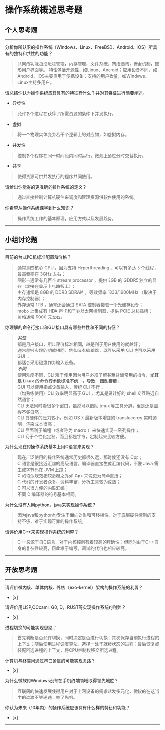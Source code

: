 # 操作系统概述思考题

## 个人思考题

---

分析你所认识的操作系统（Windows、Linux、FreeBSD、Android、iOS）所具有的独特和共性的功能？

>   共同的功能包括进程管理，内存管理，文件系统，网络通讯，安全机制，图形用户界面等。
>   特性包括开源性，如Linux、Android；应用设备不同，如Android、iOS主要应用于便携设备；支持的用户数量，如Windows、Linux主持多用户。

请总结你认为操作系统应该具有的特征有什么？并对其特征进行简要阐述。
- 异步性

>   允许多个进程在获得了所需资源的条件下并发执行。

- 虚拟

>   将一个物理实体变为若干个逻辑上的对应物，如虚拟内存。

- 并发性

>   控制多个程序在同一时间段内同时运行，微观上通过分时交替执行。

- 共享

>   使得资源可供并发执行的程序共同使用。

请给出你觉得的更准确的操作系统的定义？

>   通过直接控制计算机硬件来调度和管理资源供软件使用的系统。

你希望从操作系统课学到什么知识？

>   操作系统工作的基本原理，应用方式以及发展趋势。

---

## 小组讨论题

---

目前的台式PC机标准配置和价格？

>  通常是四核心 CPU ，因为支持 Hyperthreading ，可以有多达 8 个线程，最高频率在 3GHz 左右；  
>  图形卡通常有几百个 stream processor ，提供 2GB 的 GDDR5 独立的显存（焊接在显示卡电路板上）；  
>  主存通常是 8GB 的 DDR3 SDRAM ，等效频率 1333/1600MHz （取决于内存控制器）；  
>  外存通常 1TB ，通常还会通过 SATA 控制器接驳一个光储存设备；  
>  mobo 上集成有 HDA 声卡和千兆以太网控制器，提供 PCIE 总线插槽；  
>  价格通常 5000 元左右。  

你理解的命令行接口和GUI接口具有哪些共性和不同的特征？

>  ***共性***  
>  都是用户接口，所以评价标准相同，越是利于用户使用的就越好；  
>  通常能够实现的功能相同，例如文本编辑器，既可以采用 CLI 也可以采用 GUI ；  
>  都适合采用键盘作为输入设备。  
>  ***不同***  
>  使用难度不同，CLI 难于使用因为用户必须了解甚至背诵常用的指令，**尤其是 Linux 的命令行参数标准不统一，导致一团乱糟糟**；  
>  GUI 可以使用指点设备输入，传统 CLI 不行；  
>  （均熟练使用）CLI 效率明显高于 GUI ，尤其是设计好的 shell 交互贴近自然语言；  
>  CLI 无法同时看很多个窗口，虽然可以借助 tmux 等工具分屏，但是还是显得不够自然；  
>  CLI 对硬件的压力较小，例如 OS X 最新版本增加的 translucency 实时透明，渲染成本很高；  
>  CLI 界面利于编程（或者称为 macro ）来快速实现一系列操作；  
>  CLI 利于个性化定制，而且都是字符，定制起来比较方便。  

为什么现在的操作系统基本上用C语言来实现？

>  现在广泛使用的操作系统通常历史都很久远，那时候还没有 Cpp；  
>  C 语言是很接近汇编的高级语言，编译器直接生成汇编代码，不像 Java 需生成字节码在 JVM 上跑；  
>  C 的语法规范相较后起之秀如 Cpp 来说更为简单直接；  
>  C 代码的开发者众多、资料丰富、分析工具较为成熟；  
>  C 可以很方便的内联汇编；  
>  不同 C 编译器的符号基本相同。  

为什么没有人用python，java来实现操作系统？

>  因为java和python均专注于面向对象和可移植性，对于底层硬件控制的支持不够，难于实现可靠的操作系统。

请评价用C++来实现操作系统的利弊？

>  C++来源于自C语言，对于内核控制有着较高的精确性；但同时由于C++自身的复杂性较高，因此难于编写，调试的代价也相应较高。

---

## 开放思考题

---

请评价微内核、单体内核、外核（exo-kernel）架构的操作系统的利弊？
- [x]  

>  

请评价用LISP,OCcaml, GO, D，RUST等实现操作系统的利弊？
- [x]  

>  

进程切换的可能实现思路？

>  首先判断是否允许切换，同时决定是否进行切换；其次保存当前执行进程的上下文；随后使用进程调度算法，选择一处于就绪状态的进程；最后恢复或装配所选进程的上下文，将CPU控制权移交所选进程。

计算机与终端间通过串口通信的可能实现思路？
- [x]  

>  

为什么微软的Windows没有在手机终端领域取得领先地位？

>  互联网的快速发展使得用户对于上网设备的需求越发多元化，微软的在这当中的过渡不够迅速，失了先机。

你认为未来（10年内）的操作系统应该具有什么样的特征和功能？
- [x]  

>  

---
